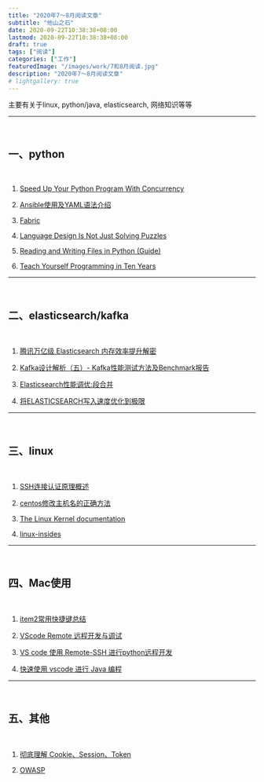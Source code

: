 ```yaml
---
title: "2020年7～8月阅读文章"
subtitle: "他山之石"
date: 2020-09-22T10:38:38+08:00
lastmod: 2020-09-22T10:38:38+08:00
draft: true
tags: ["阅读"]
categories: ["工作"]
featuredImage: "/images/work/7和8月阅读.jpg"
description: "2020年7～8月阅读文章"
# lightgallery: true
---
```


主要有关于linux, python/java, elasticsearch, 网络知识等等 

<!--more-->

---

&nbsp;

## 一、python

&nbsp;

1. [Speed Up Your Python Program With Concurrency](https://realpython.com/python-concurrency/)

2. [Ansible使用及YAML语法介绍](https://zhuanlan.zhihu.com/p/33945958)

3. [Fabric](https://docs.fabfile.org/en/1.14/api/core/operations.html)

4. [Language Design Is Not Just Solving Puzzles](https://www.artima.com/weblogs/viewpost.jsp?thread=147358)

5. [Reading and Writing Files in Python (Guide)](https://realpython.com/read-write-files-python/)

6. [Teach Yourself Programming in Ten Years](http://norvig.com/21-days.html)


---

&nbsp;

##  二、elasticsearch/kafka

&nbsp;

1. [腾讯万亿级 Elasticsearch 内存效率提升解密](https://cloud.tencent.com/developer/article/1636527)
   
2. [Kafka设计解析（五）- Kafka性能测试方法及Benchmark报告](http://www.jasongj.com/2015/12/31/KafkaColumn5_kafka_benchmark/)

3. [Elasticsearch性能调优:段合并](https://xiaoz.co/2020/02/22/elasticsearch-segment-merge/)

4. [将ELASTICSEARCH写入速度优化到极限](https://www.jianshu.com/p/e25f0e491b61)


---

&nbsp;

## 三、linux

&nbsp;

1. [SSH连接认证原理概述](https://fancyseeker.github.io/2013/12/30/ssh_overview/)

2. [centos修改主机名的正确方法](https://www.cnblogs.com/zhaojiedi1992/p/zhaojiedi_linux_043_hostname.html)

3. [The Linux Kernel documentation](https://www.kernel.org/doc/html/latest/)

4. [linux-insides](https://0xax.gitbooks.io/linux-insides/content/index.html)


---

&nbsp;

## 四、Mac使用

&nbsp;

1. [item2常用快捷键总结](http://aaronmoment.cn/iterm2/)

2. [VScode Remote 远程开发与调试](https://www.jianshu.com/p/0f2fb935a9a1)

3. [VS code 使用 Remote-SSH 进行python远程开发](https://www.jianshu.com/p/0cce11f4109e)

4. [快速使用 vscode 进行 Java 编程](https://zhuanlan.zhihu.com/p/35176928)

---

&nbsp;

## 五、其他

&nbsp;

1. [彻底理解 Cookie、Session、Token](https://www.cnblogs.com/moyand/p/9047978.html)

2. [OWASP](https://owasp.org/)